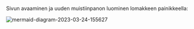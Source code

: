 Sivun avaaminen ja uuden muistiinpanon luominen lomakkeen painikkeella:

![mermaid-diagram-2023-03-24-155627](https://user-images.githubusercontent.com/128053251/227540867-b1369af8-a76a-402a-8e4b-2855dc9181c8.png)
